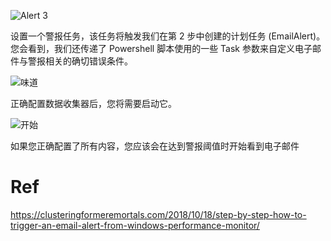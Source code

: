 ![Alert 3](https://clusteringformeremortals.files.wordpress.com/2018/10/alert-3.jpg?w=660)



设置一个警报任务，该任务将触发我们在第 2 步中创建的计划任务 (EmailAlert)。您会看到，我们还传递了 Powershell 脚本使用的一些 Task 参数来自定义电子邮件与警报相关的确切错误条件。 

![味道](https://clusteringformeremortals.files.wordpress.com/2018/10/tast.jpg?w=660)

正确配置数据收集器后，您将需要启动它。 

![开始](https://clusteringformeremortals.files.wordpress.com/2018/10/start.jpg?w=660)

如果您正确配置了所有内容，您应该会在达到警报阈值时开始看到电子邮件



# Ref

https://clusteringformeremortals.com/2018/10/18/step-by-step-how-to-trigger-an-email-alert-from-windows-performance-monitor/

